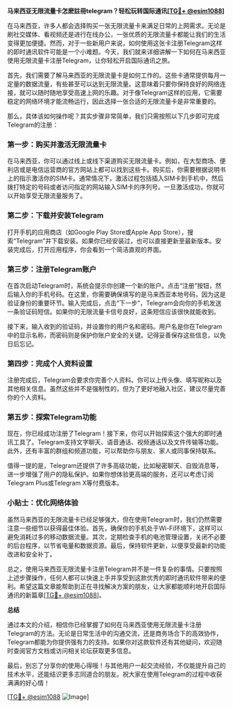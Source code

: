 **马来西亚无限流量卡怎麽註冊telegram？轻松玩转国际通讯[[TG💪+ @esim1088](https://t.me/s/esim1088)]**

在马来西亚，许多人都会选择购买一张无限流量卡来满足日常的上网需求。无论是刷社交媒体、看视频还是进行在线办公，一张优质的无限流量卡都能让我们的生活变得更加便捷。然而，对于一些新用户来说，如何使用这张卡注册Telegram这样的即时通讯软件可能是一个小难题。今天，我们就来详细讲解一下如何在马来西亚使用无限流量卡注册Telegram，让你轻松开启国际通讯之旅。

首先，我们需要了解马来西亚的无限流量卡是如何工作的。这些卡通常提供每月一定量的数据流量，有些甚至可以达到无限流量。这意味着只要你保持良好的网络连接，就可以随时随地享受高速上网的乐趣。对于像Telegram这样的应用，它需要稳定的网络环境才能流畅运行，因此选择一张合适的无限流量卡是非常重要的。

那么，具体该如何操作呢？其实步骤非常简单，我们只需按照以下几步即可完成Telegram的注册：

### 第一步：购买并激活无限流量卡

在马来西亚，你可以通过线上或线下渠道购买无限流量卡。例如，在大型商场、便利店或是电信运营商的官方网站上都可以找到这些卡。购买后，你需要根据说明书上的指示激活你的SIM卡。通常情况下，激活过程包括插入SIM卡到手机中，然后拨打特定的号码或者访问指定的网站输入SIM卡的序列号。一旦激活成功，你就可以开始享受无限流量服务了。

### 第二步：下载并安装Telegram

打开手机的应用商店（如Google Play Store或Apple App Store），搜索“Telegram”并下载安装。如果你已经安装过，也可以直接更新至最新版本。安装完成后，打开应用程序，你会看到一个简洁直观的界面。

### 第三步：注册Telegram账户

在首次启动Telegram时，系统会提示你创建一个新的账户。点击“注册”按钮，然后输入你的手机号码。在这里，你需要确保填写的是马来西亚本地号码，因为这是验证身份的重要环节。输入完成后，点击“下一步”，Telegram会向你的手机发送一条验证码短信。如果你的无限流量卡信号良好，这条短信应该很快就能收到。

接下来，输入收到的验证码，并设置你的用户名和密码。用户名是你在Telegram中的显示名称，而密码则是保护你账户安全的关键。记得妥善保存这些信息，以免日后忘记。

### 第四步：完成个人资料设置

注册完成后，Telegram会要求你完善个人资料。你可以上传头像、填写昵称以及其他相关信息。虽然这些并不是强制性的，但为了更好地融入社区，建议尽量完善你的个人资料。

### 第五步：探索Telegram功能

现在，你已经成功注册了Telegram！接下来，你可以开始探索这个强大的即时通讯工具了。Telegram支持文字聊天、语音通话、视频通话以及文件传输等功能。此外，还有丰富的群组和频道功能，可以帮助你与朋友、家人或同事保持联系。

值得一提的是，Telegram还提供了许多高级功能，比如秘密聊天、自毁消息等，进一步增强了用户的隐私保护。如果你想体验更高端的服务，还可以考虑订阅Telegram Plus或Telegram X等付费版本。

### 小贴士：优化网络体验

虽然马来西亚的无限流量卡已经足够强大，但在使用Telegram时，我们仍然需要注意一些细节以获得最佳体验。首先，确保你的手机处于Wi-Fi环境下，这样可以避免消耗过多的移动数据流量。其次，定期检查手机的电池管理设置，关闭不必要的后台程序，以节省电量和数据资源。最后，保持软件更新，以便享受最新的功能改进和安全补丁。

总之，使用马来西亚无限流量卡注册Telegram并不是一件复杂的事情。只要按照上述步骤操作，任何人都可以快速上手并享受到这款优秀的即时通讯软件带来的便利。希望这篇文章能帮助到正在寻找解决方案的朋友，让大家都能顺利地开启国际通讯的新篇章[[TG💪+ @esim1088](https://t.me/s/esim1088)]。

**总结**

通过本文的介绍，相信你已经掌握了如何在马来西亚使用无限流量卡注册Telegram的方法。无论是日常生活中的沟通交流，还是商务场合下的高效协作，Telegram都能为你提供强有力的支持。如果你对这款软件还有其他疑问，欢迎随时查阅官方文档或访问相关论坛获取更多信息。

最后，别忘了分享你的使用心得哦！与其他用户一起交流经验，不仅能提升自己的技术水平，还能结识更多志同道合的朋友。祝大家在使用Telegram的过程中收获满满的好心情！

[[TG💪+ @esim1088](https://t.me/s/esim1088) ![Image](https://i.postimg.cc/4NQfJmqS/Snipaste-2025-05-13-00-14-12.png)]
